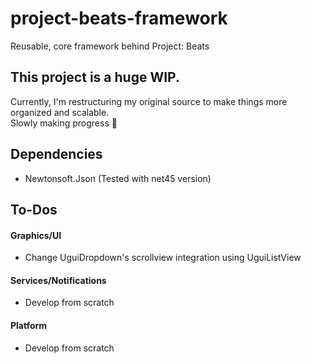 # project-beats-framework
Reusable, core framework behind Project: Beats
  
## This project is a huge WIP.
Currently, I'm restructuring my original source to make things more organized and scalable.  
Slowly making progress 🧩

## Dependencies
- Newtonsoft.Json (Tested with net45 version)

## To-Dos
#### Graphics/UI
- Change UguiDropdown's scrollview integration using UguiListView
#### Services/Notifications
- Develop from scratch
#### Platform
- Develop from scratch
